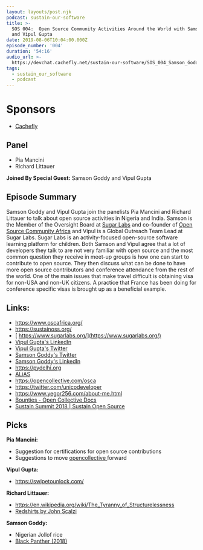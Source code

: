 ```yaml
---
layout: layouts/post.njk
podcast: sustain-our-software
title: >-
  SOS 004:  Open Source Community Activities Around the World with Samson Goddy
  and Vipul Gupta
date: 2019-08-06T10:04:00.000Z
episode_number: '004'
duration: '54:16'
audio_url: >-
  https://devchat.cachefly.net/sustain-our-software/SOS_004_Samson_Goddy_And_Vipul_Gupta.mp3
tags:
  - sustain_our_software
  - podcast
---
```

# Sponsors

* [Cachefly](https://www.cachefly.com/)

## Panel

* Pia Mancini
* Richard Littauer

**Joined By Special Guest:** Samson Goddy and Vipul Gupta

## Episode Summary

Samson Goddy and Vipul Gupta join the panelists Pia Mancini and Richard Littauer to talk about  open source activities in Nigeria and India. Samson is the Member of the Oversight Board at  [Sugar Labs](https://sugarlabs.org/) and co-founder of [Open Source Community Africa](https://www.oscafrica.org/) and Vipul is a Global Outreach Team Lead at Sugar Labs. Sugar Labs is an activity-focused open-source software learning platform for children. Both Samson and Vipul agree that a lot of developers they talk to are not very familiar with open source and the most common question they receive in meet-up groups is how one can start to contribute to open source. They then discuss what can be done to have more open source contributors and conference attendance from the rest of the world. One of the main issues that make travel difficult is obtaining visa for non-USA and non-UK citizens. A practice that France has been doing  for conference specific visas is brought up as a beneficial example.

## Links:

* <https://www.oscafrica.org/>
* <https://sustainoss.org/>
* [ https://www.sugarlabs.org/](https://www.sugarlabs.org/)
* [Vipul Gupta's LinkedIn](https://www.linkedin.com/in/vipulgupta2048/?originalSubdomain=in)
* [Vipul Gupta's Twitter](https://twitter.com/vipulgupta2048?lang=en)
* [Samson Goddy's Twitter](https://twitter.com/Samson_Goddy)
* [Samson Goddy's LinkedIn](https://www.linkedin.com/in/samsongoddy/)
* <https://pydelhi.org>
* [ALiAS](https://asetalias.in/)
* <https://opencollective.com/osca>
* <https://twitter.com/unicodeveloper>
* <https://www.yegor256.com/about-me.html>
* [Bounties - Open Collective Docs](https://docs.opencollective.com/help/developers/bounties)
* [Sustain Summit 2018 | Sustain Open Source](https://sustainoss.org/)

## Picks

**Pia Mancini:**

* Suggestion for certifications for open source contributions
* Suggestions to move [opencollective ](https://github.com/opencollective)forward

**Vipul Gupta:**

* <https://swipetounlock.com/>

**Richard Littauer:**

* <https://en.wikipedia.org/wiki/The_Tyranny_of_Structurelessness>
* [Redshirts by John Scalzi](https://en.wikipedia.org/wiki/Redshirts_%28novel%29)

**Samson Goddy:**

* Nigerian Jollof rice
* [Black Panther (2018) ](https://www.imdb.com/title/tt1825683/)
